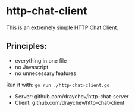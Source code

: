 # http-chat-client

This is an extremely simple HTTP Chat Client.

## Principles:
  - everything in one file
  - no Javascript
  - no unnecessary features

Run it with: `go run ./http-chat-client.go`


- Server: github.com/draychev/http-chat-server
- Client: github.com/draychev/http-chat-client
